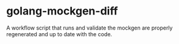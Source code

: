 # golang-mockgen-diff
A workflow script that runs and validate the mockgen are properly regenerated and up to date with the code.
